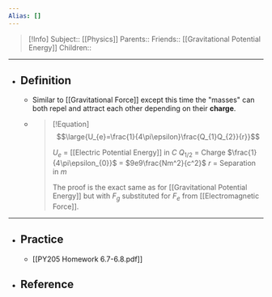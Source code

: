 ```yaml
---
Alias: []
---
```

> [!Info]
> Subject:: [[Physics]]
> Parents:: 
> Friends:: [[Gravitational Potential Energy]]
> Children:: 
---
- ## Definition
	- Similar to [[Gravitational Force]] except this time the "masses" can both repel and attract each other depending on their **charge**.
	- > [!Equation]
	  > $$\large{U_{e}=\frac{1}{4\pi\epsilon}\frac{Q_{1}Q_{2}}{r}}$$
	  > 
	  > $U_{e}$ = [[Electric Potential Energy]] in $C$
	  > $Q_{1/2}$ = Charge
	  > $\frac{1}{4\pi\epsilon_{0}}$ = $9e9\frac{Nm^2}{c^2}$
	  > $r$ = Separation in $m$
	  > 
	  > The proof is the exact same as for [[Gravitational Potential Energy]] but with $F_{g}$ substituted for $F_{e}$ from [[Electromagnetic Force]].
---
- ## Practice
	- [[PY205 Homework 6.7-6.8.pdf]]
- ## Reference